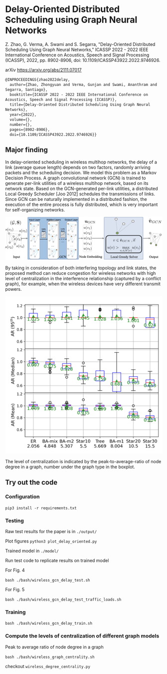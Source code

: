 # Delay-Oriented Distributed Scheduling using Graph Neural Networks

Z. Zhao, G. Verma, A. Swami and S. Segarra, "Delay-Oriented Distributed Scheduling Using Graph Neural Networks," ICASSP 2022 - 2022 IEEE International Conference on Acoustics, Speech and Signal Processing (ICASSP), 2022, pp. 8902-8906, doi: 10.1109/ICASSP43922.2022.9746926.

arXiv <https://arxiv.org/abs/2111.07017>

```text
@INPROCEEDINGS{zhao2022delay,
  author={Zhao, Zhongyuan and Verma, Gunjan and Swami, Ananthram and Segarra, Santiago},
  booktitle={ICASSP 2022 - 2022 IEEE International Conference on Acoustics, Speech and Signal Processing (ICASSP)}, 
  title={Delay-Oriented Distributed Scheduling Using Graph Neural Networks}, 
  year={2022},
  volume={},
  number={},
  pages={8902-8906},
  doi={10.1109/ICASSP43922.2022.9746926}}
```


## Major finding

In delay-oriented scheduling in wireless multihop networks, the delay of a link (average queue length) depends on two factors, randomly arriving packets and the scheduling decision. We model this problem as a Markov Decision Process. A graph convolutional network (GCN) is trained to generate per-link utilities of a wireless multihop network, based on its network state. Based on the GCN-generated per-link utilities, a distributed Local Greedy Scheduler [Joo 2012] schedules the transmissions of links.  Since GCN can be naturally implemented in a distributed fashion, the execution of the entire process is fully distributed, which is very important for self-organizing networks. 

![](./doc/architecture.png)

By taking in consideration of both interfering topology and link states, the proposed method can reduce congestion for wireless networks with high level of centralization  in the interference relationship (captured by a conflict graph), for example, when the wireless devices have very different transmit powers.

![](./doc/fig4.png)

The level of centralization is indicated by the peak-to-average-ratio of node degree in a graph, number under the graph type in the boxplot.

## Try out the code
### Configuration
`pip3 install -r requirements.txt`

### Testing

Raw test results for the paper is in `./output/`

Plot figures `python3 plot_delay_oriented.py` 

Trained model in `./model/`

Run test code to replicate results on trained model

For Fig. 4

`bash ./bash/wireless_gcn_delay_test.sh`


For Fig. 5

`bash ./bash/wireless_gcn_delay_test_traffic_loads.sh`

### Training

`bash ./bash/wireless_gcn_delay_train.sh`

### Compute the levels of centralization of different graph models

Peak to average ratio of node degree in a graph

`bash ./bash/wireless_graph_centrality.sh`

checkout `wireless_degree_centrality.py`

